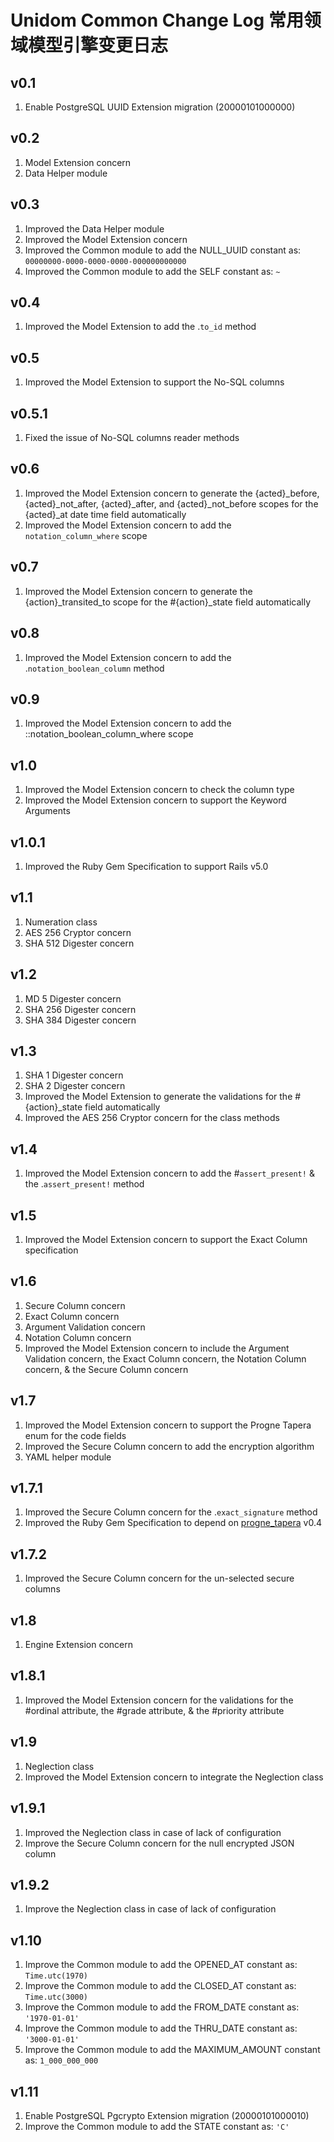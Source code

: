 # Unidom Common Change Log 常用领域模型引擎变更日志

## v0.1
1. Enable PostgreSQL UUID Extension migration (20000101000000)

## v0.2
1. Model Extension concern
2. Data Helper module

## v0.3
1. Improved the Data Helper module
2. Improved the Model Extension concern
3. Improved the Common module to add the NULL_UUID constant as: ``00000000-0000-0000-0000-000000000000``
4. Improved the Common module to add the SELF constant as: ``~``

## v0.4
1. Improved the Model Extension to add the .``to_id`` method

## v0.5
1. Improved the Model Extension to support the No-SQL columns

## v0.5.1
1. Fixed the issue of No-SQL columns reader methods

## v0.6
1. Improved the Model Extension concern to generate the {acted}_before, {acted}_not_after, {acted}_after, and {acted}_not_before scopes for the {acted}_at date time field automatically
2. Improved the Model Extension concern to add the ``notation_column_where`` scope

## v0.7
1. Improved the Model Extension concern to generate the {action}_transited_to scope for the #{action}_state field automatically

## v0.8
1. Improved the Model Extension concern to add the .``notation_boolean_column`` method

## v0.9
1. Improved the Model Extension concern to add the ::notation_boolean_column_where scope

## v1.0
1. Improved the Model Extension concern to check the column type
2. Improved the Model Extension concern to support the Keyword Arguments

## v1.0.1
1. Improved the Ruby Gem Specification to support Rails v5.0

## v1.1
1. Numeration class
2. AES 256 Cryptor concern
3. SHA 512 Digester concern

## v1.2
1. MD 5 Digester concern
2. SHA 256 Digester concern
3. SHA 384 Digester concern

## v1.3
1. SHA 1 Digester concern
2. SHA 2 Digester concern
3. Improved the Model Extension to generate the validations for the #{action}_state field automatically
4. Improved the AES 256 Cryptor concern for the class methods

## v1.4
1. Improved the Model Extension concern to add the #``assert_present!`` & the .``assert_present!`` method

## v1.5
1. Improved the Model Extension concern to support the Exact Column specification

## v1.6
1. Secure Column concern
2. Exact Column concern
3. Argument Validation concern
4. Notation Column concern
5. Improved the Model Extension concern to include the Argument Validation concern, the Exact Column concern, the Notation Column concern, & the Secure Column concern

## v1.7
1. Improved the Model Extension concern to support the Progne Tapera enum for the code fields
2. Improved the Secure Column concern to add the encryption algorithm
3. YAML helper module

## v1.7.1
1. Improved the Secure Column concern for the .``exact_signature`` method
2. Improved the Ruby Gem Specification to depend on [progne_tapera](https://github.com/topbitdu/progne_tapera) v0.4

## v1.7.2
1. Improved the Secure Column concern for the un-selected secure columns

## v1.8
1. Engine Extension concern

## v1.8.1
1. Improved the Model Extension concern for the validations for the #ordinal attribute, the #grade attribute, & the #priority attribute

## v1.9
1. Neglection class
2. Improved the Model Extension concern to integrate the Neglection class

## v1.9.1
1. Improved the Neglection class in case of lack of configuration
2. Improve the Secure Column concern for the null encrypted JSON column

## v1.9.2
1. Improve the Neglection class in case of lack of configuration

## v1.10
1. Improve the Common module to add the OPENED_AT constant as: ``Time.utc(1970)``
2. Improve the Common module to add the CLOSED_AT constant as: ``Time.utc(3000)``
3. Improve the Common module to add the FROM_DATE constant as: ``'1970-01-01'``
4. Improve the Common module to add the THRU_DATE constant as: ``'3000-01-01'``
5. Improve the Common module to add the MAXIMUM_AMOUNT constant as: ``1_000_000_000``

## v1.11
1. Enable PostgreSQL Pgcrypto Extension migration (20000101000010)
2. Improve the Common module to add the STATE constant as: ``'C'``
